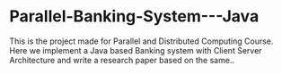 # Parallel-Banking-System---Java
This is the project made for Parallel and Distributed Computing Course. Here we implement a Java based Banking system with Client Server Architecture and write a research paper based on the same..
